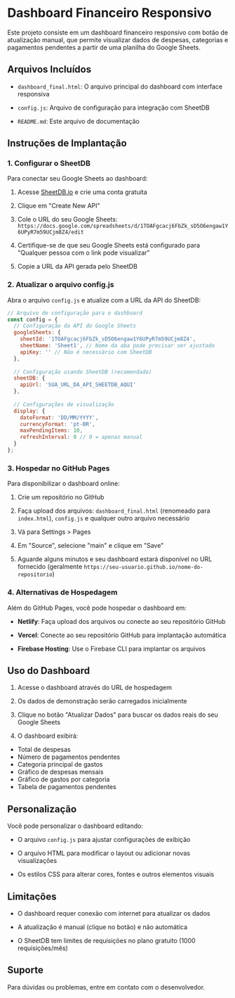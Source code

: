 # Dashboard Financeiro Responsivo

Este projeto consiste em um dashboard financeiro responsivo com botão de atualização manual, que permite visualizar dados de despesas, categorias e pagamentos pendentes a partir de uma planilha do Google Sheets.

## Arquivos Incluídos

- `dashboard_final.html`: O arquivo principal do dashboard com interface responsiva

- `config.js`: Arquivo de configuração para integração com SheetDB

- `README.md`: Este arquivo de documentação

## Instruções de Implantação

### 1. Configurar o SheetDB

Para conectar seu Google Sheets ao dashboard:

1. Acesse [SheetDB.io](https://sheetdb.io/) e crie uma conta gratuita

1. Clique em "Create New API"

1. Cole o URL do seu Google Sheets: `https://docs.google.com/spreadsheets/d/1TOAFgcacj6FbZk_sD5O6engaw1Y6UPyR7m59UCjm8Z4/edit`

1. Certifique-se de que seu Google Sheets está configurado para "Qualquer pessoa com o link pode visualizar"

1. Copie a URL da API gerada pelo SheetDB

### 2. Atualizar o arquivo config.js

Abra o arquivo `config.js` e atualize com a URL da API do SheetDB:

```javascript
// Arquivo de configuração para o dashboard
const config = {
  // Configuração da API do Google Sheets
  googleSheets: {
    sheetId: '1TOAFgcacj6FbZk_sD5O6engaw1Y6UPyR7m59UCjm8Z4',
    sheetName: 'Sheet1', // Nome da aba pode precisar ser ajustado
    apiKey: '' // Não é necessário com SheetDB
  },
  
  // Configuração usando SheetDB (recomendado)
  sheetDB: {
    apiUrl: 'SUA_URL_DA_API_SHEETDB_AQUI'
  },
  
  // Configurações de visualização
  display: {
    dateFormat: 'DD/MM/YYYY',
    currencyFormat: 'pt-BR',
    maxPendingItems: 10,
    refreshInterval: 0 // 0 = apenas manual
  }
};
```

### 3. Hospedar no GitHub Pages

Para disponibilizar o dashboard online:

1. Crie um repositório no GitHub

1. Faça upload dos arquivos: `dashboard_final.html` (renomeado para `index.html`), `config.js` e qualquer outro arquivo necessário

1. Vá para Settings > Pages

1. Em "Source", selecione "main" e clique em "Save"

1. Aguarde alguns minutos e seu dashboard estará disponível no URL fornecido (geralmente `https://seu-usuario.github.io/nome-do-repositorio`)

### 4. Alternativas de Hospedagem

Além do GitHub Pages, você pode hospedar o dashboard em:

- **Netlify**: Faça upload dos arquivos ou conecte ao seu repositório GitHub

- **Vercel**: Conecte ao seu repositório GitHub para implantação automática

- **Firebase Hosting**: Use o Firebase CLI para implantar os arquivos

## Uso do Dashboard

1. Acesse o dashboard através do URL de hospedagem

1. Os dados de demonstração serão carregados inicialmente

1. Clique no botão "Atualizar Dados" para buscar os dados reais do seu Google Sheets

1. O dashboard exibirá:
  - Total de despesas
  - Número de pagamentos pendentes
  - Categoria principal de gastos
  - Gráfico de despesas mensais
  - Gráfico de gastos por categoria
  - Tabela de pagamentos pendentes

## Personalização

Você pode personalizar o dashboard editando:

- O arquivo `config.js` para ajustar configurações de exibição

- O arquivo HTML para modificar o layout ou adicionar novas visualizações

- Os estilos CSS para alterar cores, fontes e outros elementos visuais

## Limitações

- O dashboard requer conexão com internet para atualizar os dados

- A atualização é manual (clique no botão) e não automática

- O SheetDB tem limites de requisições no plano gratuito (1000 requisições/mês)

## Suporte

Para dúvidas ou problemas, entre em contato com o desenvolvedor.

